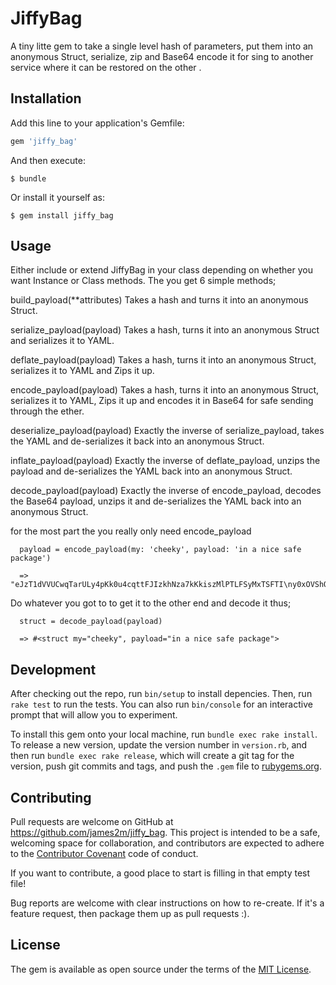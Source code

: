 # JiffyBag

A tiny litte gem to take a single level hash of parameters, put them into an anonymous Struct, serialize, zip and Base64 encode it for sing to another service where it can be restored on the other .

## Installation

Add this line to your application's Gemfile:

```ruby
gem 'jiffy_bag'
```

And then execute:

    $ bundle

Or install it yourself as:

    $ gem install jiffy_bag

## Usage
Either include or extend JiffyBag in your class depending on whether you want Instance or Class methods. The you get 6 simple methods;

  build_payload(**attributes)
    Takes a hash and turns it into an anonymous Struct.

  serialize_payload(payload)
    Takes a hash, turns it into an anonymous Struct and serializes it to YAML.

  deflate_payload(payload)
    Takes a hash, turns it into an anonymous Struct, serializes it to YAML and Zips it up.

  encode_payload(payload)
    Takes a hash, turns it into an anonymous Struct, serializes it to YAML, Zips it up and encodes it in Base64 for safe sending through the ether.

  deserialize_payload(payload)
    Exactly the inverse of serialize_payload, takes the YAML and de-serializes it back into an anonymous Struct.

  inflate_payload(payload)
    Exactly the inverse of deflate_payload, unzips the payload and de-serializes the  YAML back into an anonymous Struct.

  decode_payload(payload)
    Exactly the inverse of encode_payload, decodes the Base64 payload, unzips it and de-serializes the YAML back into an anonymous Struct.

  for the most part the you really only need encode_payload

      payload = encode_payload(my: 'cheeky', payload: 'in a nice safe package')

      => "eJzT1dVVUCwqTarULy4pKk0u4cqttFJIzkhNza7kKkiszMlPTLFSyMxTSFTI\ny0xOVShOTEtVKEhMzk5MT+UCAF+4FDw=\n"

  Do whatever you got to to get it to the other end and decode it thus;

      struct = decode_payload(payload)

      => #<struct my="cheeky", payload="in a nice safe package">

## Development

After checking out the repo, run `bin/setup` to install depencies. Then, run `rake test` to run the tests. You can also run `bin/console` for an interactive prompt that will allow you to experiment.

To install this gem onto your local machine, run `bundle exec rake install`. To release a new version, update the version number in `version.rb`, and then run `bundle exec rake release`, which will create a git tag for the version, push git commits and tags, and push the `.gem` file to [rubygems.org](https://rubygems.org).

## Contributing

Pull requests are welcome on GitHub at https://github.com/james2m/jiffy_bag. This project is intended to be a safe, welcoming space for collaboration, and contributors are expected to adhere to the [Contributor Covenant](http://contributor-covenant.org) code of conduct.

If you want to contribute, a good place to start is filling in that empty test file!

Bug reports are welcome with clear instructions on how to re-create. If it's a feature request, then package them up as pull requests :).

## License

The gem is available as open source under the terms of the [MIT License](http://opensource.org/licenses/MIT).


